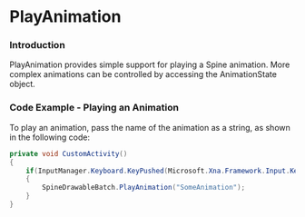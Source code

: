 # PlayAnimation

### Introduction

PlayAnimation provides simple support for playing a Spine animation. More complex animations can be controlled by accessing the AnimationState object.

### Code Example - Playing an Animation

To play an animation, pass the name of the animation as a string, as shown in the following code:

```csharp
private void CustomActivity()
{
    if(InputManager.Keyboard.KeyPushed(Microsoft.Xna.Framework.Input.Keys.Space))
    {
        SpineDrawableBatch.PlayAnimation("SomeAnimation");
    }
}
```
